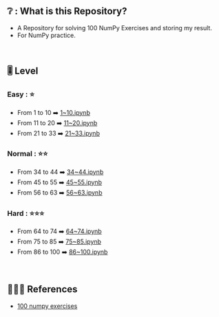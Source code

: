 ## ❔ : What is this Repository?
- A Repository for solving 100 NumPy Exercises and storing my result.
- For NumPy practice.
<br>

## 🎚️ Level
### **Easy : ⭐ <br>**

- From 1 to 10 ➡️ [1~10.ipynb](https://github.com/SEUNGYEOPOH/100_Numpy_Exercises/blob/main/1~10.ipynb)<br>
- From 11 to 20 ➡️ [11~20.ipynb]()<br>
- From 21 to 33 ➡️ [21~33.ipynb]()<br>

### **Normal : ⭐⭐ <br>**

- From 34 to 44 ➡️ [34~44.ipynb]()<br>
- From 45 to 55 ➡️ [45~55.ipynb]()<br>
- From 56 to 63 ➡️ [56~63.ipynb]()<br>

### **Hard : ⭐⭐⭐ <br>**

- From 64 to 74 ➡️ [64~74.ipynb]()<br>
- From 75 to 85 ➡️ [75~85.ipynb]()<br>
- From 86 to 100 ➡️ [86~100.ipynb]()
<br>

## 🐧🐧🐧 References
* [100 numpy exercises](https://github.com/rougier/numpy-100)

